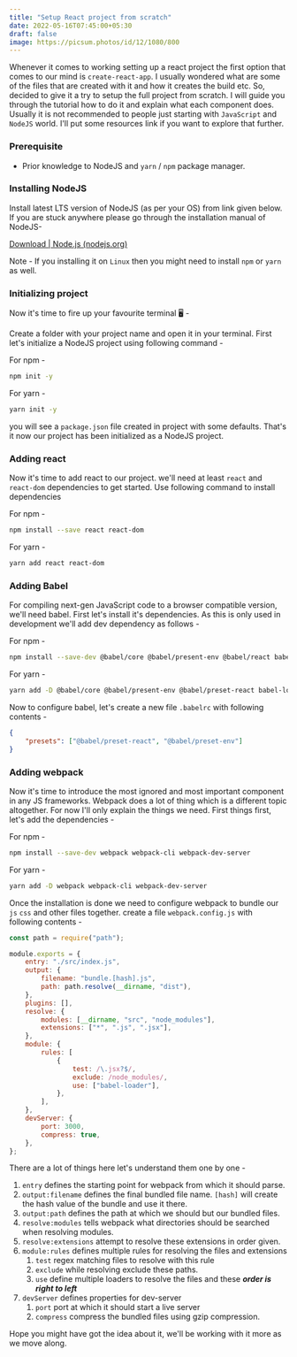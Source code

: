```yaml
---
title: "Setup React project from scratch"
date: 2022-05-16T07:45:00+05:30
draft: false
image: https://picsum.photos/id/12/1080/800
---
```


Whenever it comes to working setting up a react project the first option that comes to our mind is `create-react-app`. I usually wondered what are some of the files that are created with it and how it creates the build etc. So, decided to give it a try to setup the full project from scratch. I will guide you through the tutorial how to do it and explain what each component does. Usually it is not recommended to people just starting with `JavaScript` and `NodeJS` world. I'll put some resources link if you want to explore that further.

### Prerequisite

-   Prior knowledge to NodeJS and `yarn` / `npm` package manager.

### Installing NodeJS

Install latest LTS version of NodeJS (as per your OS) from link given below. If you are stuck anywhere please go through the installation manual of NodeJS-

[Download | Node.js (nodejs.org)](https://nodejs.org/en/download/)

Note - If you installing it on `Linux` then you might need to install `npm` or `yarn` as well.

### Initializing project

Now it's time to fire up your favourite terminal 🖥️ -

Create a folder with your project name and open it in your terminal. First let's initialize a NodeJS project using following command -

For npm -

```bash
npm init -y
```

For yarn -

```bash
yarn init -y
```

you will see a `package.json` file created in project with some defaults. That's it now our project has been initialized as a NodeJS project.

### Adding react

Now it's time to add react to our project. we'll need at least `react` and `react-dom` dependencies to get started. Use following command to install dependencies

For npm -

```bash
npm install --save react react-dom
```

For yarn -

```bash
yarn add react react-dom
```

### Adding Babel

For compiling next-gen JavaScript code to a browser compatible version, we'll need babel. First let's install it's dependencies. As this is only used in development we'll add dev dependency as follows -

For npm -

```bash
npm install --save-dev @babel/core @babel/present-env @babel/react babel-loader
```

For yarn -

```bash
yarn add -D @babel/core @babel/present-env @babel/preset-react babel-loader
```

Now to configure babel, let's create a new file `.babelrc` with following contents -

```json
{
	"presets": ["@babel/preset-react", "@babel/preset-env"]
}
```

### Adding webpack

Now it's time to introduce the most ignored and most important component in any JS frameworks. Webpack does a lot of thing which is a different topic altogether. For now I'll only explain the things we need.
First things first, let's add the dependencies -

For npm -

```bash
npm install --save-dev webpack webpack-cli webpack-dev-server
```

For yarn -

```bash
yarn add -D webpack webpack-cli webpack-dev-server
```

Once the installation is done we need to configure webpack to bundle our `js` `css` and other files together. create a file `webpack.config.js` with following contents -

```javascript
const path = require("path");

module.exports = {
	entry: "./src/index.js",
	output: {
		filename: "bundle.[hash].js",
		path: path.resolve(__dirname, "dist"),
	},
	plugins: [],
	resolve: {
		modules: [__dirname, "src", "node_modules"],
		extensions: ["*", ".js", ".jsx"],
	},
	module: {
		rules: [
			{
				test: /\.jsx?$/,
				exclude: /node_modules/,
				use: ["babel-loader"],
			},
		],
	},
	devServer: {
		port: 3000,
		compress: true,
	},
};
```

There are a lot of things here let's understand them one by one -

1. `entry` defines the starting point for webpack from which it should parse.
2. `output:filename` defines the final bundled file name. `[hash]` will create the hash value of the bundle and use it there.
3. `output:path` defines the path at which we should but our bundled files.
4. `resolve:modules` tells webpack what directories should be searched when resolving modules.
5. `resolve:extensions` attempt to resolve these extensions in order given.
6. `module:rules` defines multiple rules for resolving the files and extensions
    1. `test` regex matching files to resolve with this rule
    2. `exclude` while resolving exclude these paths.
    3. `use` define multiple loaders to resolve the files and these **_order is right to left_**
7. `devServer` defines properties for dev-server
    1. `port` port at which it should start a live server
    2. `compress` compress the bundled files using gzip compression.

Hope you might have got the idea about it, we'll be working with it more as we move along.
